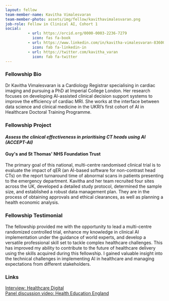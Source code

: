 ```yaml
---
layout: fellow
team-member-name: Kavitha Vimalesvaran
team-member-photo: assets/img/fellow/kavithavimalesvaran.png
job-role: Fellow in Clinical AI, Cohort 1
social:
          - url: https://orcid.org/0000-0003-2236-7279
            icon: fas fa-book
          - url: https://www.linkedin.com/in/kavitha-vimalesvaran-83600979/
            icon: fab fa-linkedin-in
          - url: https://twitter.com/kavitha_varan
            icon: fab fa-twitter
---
```


### Fellowship Bio
Dr Kavitha Vimalesvaran is a Cardiology Registrar
specialising in cardiac imaging and pursuing a PhD
at Imperial College London. Her research focuses
on developing AI-assisted clinical decision support
systems to improve the efficiency of cardiac MRI.
She works at the interface between data science and
clinical medicine in the UKRI’s first cohort of AI in
Healthcare Doctoral Training Programme.


### Fellowship Project
#### _Assess the clinical effectiveness in prioritising CT heads using AI (ACCEPT-AI)_
#### Guy's and St Thomas' NHS Foundation Trust
The primary goal of this national, multi-centre
randomised clinical trial is to evaluate the impact of
qER (an AI-based software for non-contrast head CTs)
on the report turnaround time of abnormal scans in
patients presenting to the emergency department.
Kavitha and her team recruited four sites across the
UK, developed a detailed study protocol, determined
the sample size, and established a robust data
management plan. They are in the process of
obtaining approvals and ethical clearances, as well as
planning a health economic analysis.

### Fellowship Testimonial
The fellowship provided me with
the opportunity to lead a multi-centre randomized
controlled trial, enhance my knowledge in clinical
AI implementation under the guidance of world
experts, and develop a versatile professional skill set
to tackle complex healthcare challenges. This has
improved my ability to contribute to the future of
healthcare delivery using the skills acquired during
this fellowship.
I gained valuable insight into the technical
challenges in implementing AI in healthcare
and managing expectations from different
stakeholders.

### Links
[Interview: Healthcare Digital](https://healthcare-digital.com/technology-and-ai/ai-software-to-improve-hospital-patient-turnaround-times)<br>
[Panel discussion video: Health Education England](https://www.youtube.com/watch?v=Rh_Q0tzl8wc)